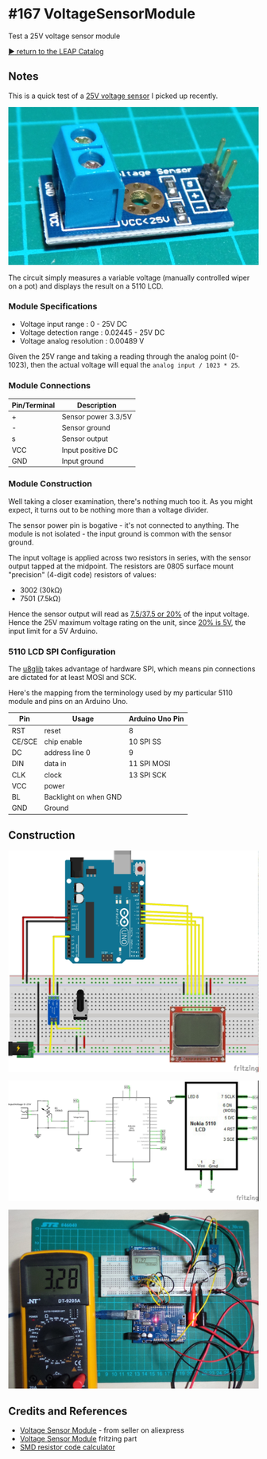 # #167 VoltageSensorModule

Test a 25V voltage sensor module


[:arrow_forward: return to the LEAP Catalog](https://leap.tardate.com)

## Notes

This is a quick test of a
[25V voltage sensor](http://www.aliexpress.com/item/Standard-Voltage-Sensor-Module-Test-Electronic-Bricks-For-Robot-For-Arduino/32265558651.html)
I picked up recently.

![Module](./assets/module.jpg?raw=true)

The circuit simply measures a variable voltage (manually controlled wiper on a pot) and displays the result on a 5110 LCD.


### Module Specifications

* Voltage input range : 0 - 25V DC
* Voltage detection range : 0.02445 - 25V DC
* Voltage analog resolution : 0.00489 V

Given the 25V range and taking a reading through the analog point (0-1023), then the
actual voltage will equal the `analog input / 1023 * 25`.

### Module Connections

| Pin/Terminal | Description         |
|--------------|---------------------|
| +            | Sensor power 3.3/5V |
| -            | Sensor ground       |
| s            | Sensor output       |
| VCC          | Input positive DC   |
| GND          | Input ground        |

### Module Construction

Well taking a closer examination, there's nothing much too it. As you might expect,
it turns out to be nothing more than a voltage divider.

The sensor power pin is bogative - it's not connected to anything.
The module is not isolated - the input ground is common with the sensor ground.

The input voltage is applied across two resistors in series, with the sensor output tapped at the midpoint.
The resistors are 0805 surface mount "precision" (4-digit code) resistors of values:
* 3002 (30kΩ)
* 7501 (7.5kΩ)

Hence the sensor output will read as [7.5/37.5 or 20%](http://www.wolframalpha.com/input/?i=7.5k%CE%A9%2F37.5k%CE%A9)
of the input voltage. Hence the 25V maximum voltage rating on the unit, since
[20% is 5V](http://www.wolframalpha.com/input/?i=7.5k%CE%A9%2F37.5k%CE%A9+*+25V), the input limit for a 5V Arduino.


### 5110 LCD SPI Configuration

The [u8glib](https://github.com/olikraus/u8glib) takes advantage of hardware SPI, which means
pin connections are dictated for at least MOSI and SCK.

Here's the mapping from the terminology used by my particular 5110 module and pins on an Arduino Uno.

| Pin    | Usage                 | Arduino Uno Pin |
|--------|-----------------------|-----------------|
| RST    | reset                 | 8               |
| CE/SCE | chip enable           | 10 SPI SS       |
| DC     | address line 0        | 9               |
| DIN    | data in               | 11 SPI MOSI     |
| CLK    | clock                 | 13 SPI SCK      |
| VCC    | power                 |                 |
| BL     | Backlight on when GND |                 |
| GND    | Ground                |                 |


## Construction

![Breadboard](./assets/VoltageSensorModule_bb.jpg?raw=true)

![The Schematic](./assets/VoltageSensorModule_schematic.jpg?raw=true)

![The Build](./assets/VoltageSensorModule_build.jpg?raw=true)

## Credits and References
* [Voltage Sensor Module](http://www.aliexpress.com/item/Standard-Voltage-Sensor-Module-Test-Electronic-Bricks-For-Robot-For-Arduino/32265558651.html) - from seller on aliexpress
* [Voltage Sensor Module](../../FritzingParts/VoltageSensorModule) fritzing part
* [SMD resistor code calculator](http://www.hobby-hour.com/electronics/smdcalc.php)
